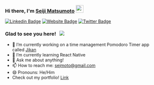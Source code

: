 ### Hi there, I'm <a href="https://seijim.netlify.app" target="_blank">Seiji Matsumoto</a> <img src="https://media.giphy.com/media/hvRJCLFzcasrR4ia7z/giphy.gif" width="25px">

[![Linkedin Badge](https://img.shields.io/badge/-LinkedIn-0e76a8?style=flat-square&logo=Linkedin&logoColor=white)](https://linkedin.com/in/matsumoto-seiji)
[![Website Badge](https://img.shields.io/badge/Website-3b5998?style=flat-square&logo=google-chrome&logoColor=white)](https://seijimatsumoto.me)
[![Twitter Badge](https://img.shields.io/badge/-Twitter-00acee?style=flat-square&logo=Twitter&logoColor=white)](https://twitter.com/ItsSayG)

### Glad to see you here! &nbsp; ![](https://visitor-badge.glitch.me/badge?page_id=SeijiMatsumoto.SeijiMatsumoto)

- 🔭 I’m currently working on a time management Pomodoro Timer app called [Jikan](https://my-jikan.com)
- 🌱 I’m currently learning React Native
- 💬 Ask me about anything!
- 📫 How to reach me: sejmoto@gmail.com
- 😄 Pronouns: He/Him
- Check out my portfolio! [Link](https://seijim.netlify.app)
